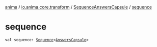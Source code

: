 [anima](../../index.md) / [io.anima.core.transform](../index.md) / [SequenceAnswersCapsule](index.md) / [sequence](./sequence.md)

# sequence

`val sequence: `[`Sequence`](https://kotlinlang.org/api/latest/jvm/stdlib/kotlin.sequences/-sequence/index.html)`<`[`AnswersCapsule`](../-answers-capsule/index.md)`>`